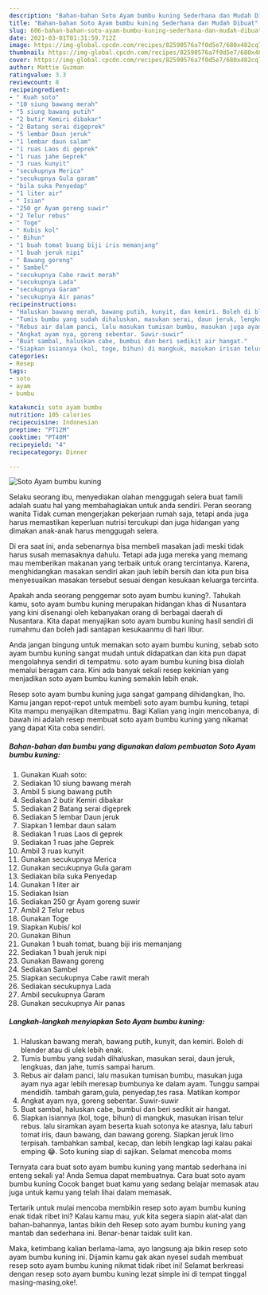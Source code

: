 ```yaml
---
description: "Bahan-bahan Soto Ayam bumbu kuning Sederhana dan Mudah Dibuat"
title: "Bahan-bahan Soto Ayam bumbu kuning Sederhana dan Mudah Dibuat"
slug: 606-bahan-bahan-soto-ayam-bumbu-kuning-sederhana-dan-mudah-dibuat
date: 2021-03-01T01:31:59.712Z
image: https://img-global.cpcdn.com/recipes/82590576a7f0d5e7/680x482cq70/soto-ayam-bumbu-kuning-foto-resep-utama.jpg
thumbnail: https://img-global.cpcdn.com/recipes/82590576a7f0d5e7/680x482cq70/soto-ayam-bumbu-kuning-foto-resep-utama.jpg
cover: https://img-global.cpcdn.com/recipes/82590576a7f0d5e7/680x482cq70/soto-ayam-bumbu-kuning-foto-resep-utama.jpg
author: Mattie Guzman
ratingvalue: 3.3
reviewcount: 8
recipeingredient:
- " Kuah soto"
- "10 siung bawang merah"
- "5 siung bawang putih"
- "2 butir Kemiri dibakar"
- "2 Batang serai digeprek"
- "5 lembar Daun jeruk"
- "1 lembar daun salam"
- "1 ruas Laos di geprek"
- "1 ruas jahe Geprek"
- "3 ruas kunyit"
- "secukupnya Merica"
- "secukupnya Gula garam"
- "bila suka Penyedap"
- "1 liter air"
- " Isian"
- "250 gr Ayam goreng suwir"
- "2 Telur rebus"
- " Toge"
- " Kubis kol"
- " Bihun"
- "1 buah tomat buang biji iris memanjang"
- "1 buah jeruk nipi"
- " Bawang goreng"
- " Sambel"
- "secukupnya Cabe rawit merah"
- "secukupnya Lada"
- "secukupnya Garam"
- "secukupnya Air panas"
recipeinstructions:
- "Haluskan bawang merah, bawang putih, kunyit, dan kemiri. Boleh di blender atau di ulek lebih enak."
- "Tumis bumbu yang sudah dihaluskan, masukan serai, daun jeruk, lengkuas, dan jahe, tumis sampai harum."
- "Rebus air dalam panci, lalu masukan tumisan bumbu, masukan juga ayam nya agar lebih meresap bumbunya ke dalam ayam. Tunggu sampai mendidih. tambah garam,gula, penyedap,tes rasa. Matikan kompor"
- "Angkat ayam nya, goreng sebentar. Suwir-suwir"
- "Buat sambal, haluskan cabe, bumbui dan beri sedikit air hangat."
- "Siapkan isiannya (kol, toge, bihun) di mangkuk, masukan irisan telur rebus. lalu siramkan ayam beserta kuah sotonya ke atasnya, lalu taburi tomat iris, daun bawang, dan bawang goreng. Siapkan jeruk limo terpisah. tambahkan sambal, kecap, dan lebih lengkap lagi kalau pakai emping 😂. Soto kuning siap di sajikan. Selamat mencoba moms"
categories:
- Resep
tags:
- soto
- ayam
- bumbu

katakunci: soto ayam bumbu 
nutrition: 105 calories
recipecuisine: Indonesian
preptime: "PT12M"
cooktime: "PT40M"
recipeyield: "4"
recipecategory: Dinner

---
```



![Soto Ayam bumbu kuning](https://img-global.cpcdn.com/recipes/82590576a7f0d5e7/680x482cq70/soto-ayam-bumbu-kuning-foto-resep-utama.jpg)

Selaku seorang ibu, menyediakan olahan menggugah selera buat famili adalah suatu hal yang membahagiakan untuk anda sendiri. Peran seorang  wanita Tidak cuman mengerjakan pekerjaan rumah saja, tetapi anda juga harus memastikan keperluan nutrisi tercukupi dan juga hidangan yang dimakan anak-anak harus menggugah selera.

Di era  saat ini, anda sebenarnya bisa membeli masakan jadi meski tidak harus susah memasaknya dahulu. Tetapi ada juga mereka yang memang mau memberikan makanan yang terbaik untuk orang tercintanya. Karena, menghidangkan masakan sendiri akan jauh lebih bersih dan kita pun bisa menyesuaikan masakan tersebut sesuai dengan kesukaan keluarga tercinta. 



Apakah anda seorang penggemar soto ayam bumbu kuning?. Tahukah kamu, soto ayam bumbu kuning merupakan hidangan khas di Nusantara yang kini disenangi oleh kebanyakan orang di berbagai daerah di Nusantara. Kita dapat menyajikan soto ayam bumbu kuning hasil sendiri di rumahmu dan boleh jadi santapan kesukaanmu di hari libur.

Anda jangan bingung untuk memakan soto ayam bumbu kuning, sebab soto ayam bumbu kuning sangat mudah untuk didapatkan dan kita pun dapat mengolahnya sendiri di tempatmu. soto ayam bumbu kuning bisa diolah memalui beragam cara. Kini ada banyak sekali resep kekinian yang menjadikan soto ayam bumbu kuning semakin lebih enak.

Resep soto ayam bumbu kuning juga sangat gampang dihidangkan, lho. Kamu jangan repot-repot untuk membeli soto ayam bumbu kuning, tetapi Kita mampu menyajikan ditempatmu. Bagi Kalian yang ingin mencobanya, di bawah ini adalah resep membuat soto ayam bumbu kuning yang nikamat yang dapat Kita coba sendiri.

<!--inarticleads1-->

##### Bahan-bahan dan bumbu yang digunakan dalam pembuatan Soto Ayam bumbu kuning:

1. Gunakan  Kuah soto:
1. Sediakan 10 siung bawang merah
1. Ambil 5 siung bawang putih
1. Sediakan 2 butir Kemiri dibakar
1. Sediakan 2 Batang serai digeprek
1. Sediakan 5 lembar Daun jeruk
1. Siapkan 1 lembar daun salam
1. Sediakan 1 ruas Laos di geprek
1. Sediakan 1 ruas jahe Geprek
1. Ambil 3 ruas kunyit
1. Gunakan secukupnya Merica
1. Gunakan secukupnya Gula garam
1. Sediakan bila suka Penyedap
1. Gunakan 1 liter air
1. Sediakan  Isian
1. Sediakan 250 gr Ayam goreng suwir
1. Ambil 2 Telur rebus
1. Gunakan  Toge
1. Siapkan  Kubis/ kol
1. Gunakan  Bihun
1. Gunakan 1 buah tomat, buang biji iris memanjang
1. Sediakan 1 buah jeruk nipi
1. Gunakan  Bawang goreng
1. Sediakan  Sambel
1. Siapkan secukupnya Cabe rawit merah
1. Sediakan secukupnya Lada
1. Ambil secukupnya Garam
1. Gunakan secukupnya Air panas




<!--inarticleads2-->

##### Langkah-langkah menyiapkan Soto Ayam bumbu kuning:

1. Haluskan bawang merah, bawang putih, kunyit, dan kemiri. Boleh di blender atau di ulek lebih enak.
1. Tumis bumbu yang sudah dihaluskan, masukan serai, daun jeruk, lengkuas, dan jahe, tumis sampai harum.
1. Rebus air dalam panci, lalu masukan tumisan bumbu, masukan juga ayam nya agar lebih meresap bumbunya ke dalam ayam. Tunggu sampai mendidih. tambah garam,gula, penyedap,tes rasa. Matikan kompor
1. Angkat ayam nya, goreng sebentar. Suwir-suwir
1. Buat sambal, haluskan cabe, bumbui dan beri sedikit air hangat.
1. Siapkan isiannya (kol, toge, bihun) di mangkuk, masukan irisan telur rebus. lalu siramkan ayam beserta kuah sotonya ke atasnya, lalu taburi tomat iris, daun bawang, dan bawang goreng. Siapkan jeruk limo terpisah. tambahkan sambal, kecap, dan lebih lengkap lagi kalau pakai emping 😂. Soto kuning siap di sajikan. Selamat mencoba moms




Ternyata cara buat soto ayam bumbu kuning yang mantab sederhana ini enteng sekali ya! Anda Semua dapat membuatnya. Cara buat soto ayam bumbu kuning Cocok banget buat kamu yang sedang belajar memasak atau juga untuk kamu yang telah lihai dalam memasak.

Tertarik untuk mulai mencoba membikin resep soto ayam bumbu kuning enak tidak ribet ini? Kalau kamu mau, yuk kita segera siapin alat-alat dan bahan-bahannya, lantas bikin deh Resep soto ayam bumbu kuning yang mantab dan sederhana ini. Benar-benar taidak sulit kan. 

Maka, ketimbang kalian berlama-lama, ayo langsung aja bikin resep soto ayam bumbu kuning ini. Dijamin kamu gak akan nyesel sudah membuat resep soto ayam bumbu kuning nikmat tidak ribet ini! Selamat berkreasi dengan resep soto ayam bumbu kuning lezat simple ini di tempat tinggal masing-masing,oke!.

